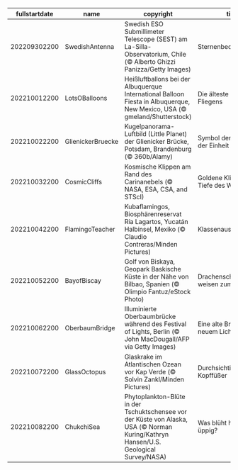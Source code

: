 |fullstartdate|name|copyright|title|image|
|--|--|--|--|--|
202209302200|SwedishAntenna|Swedish ESO Submillimeter Telescope (SEST) am La-Silla-Observatorium, Chile (© Alberto Ghizzi Panizza/Getty Images)|Sternenbeobachtungen|![](/de-DE/2022/10/202209302200SwedishAntenna.jpg)|
202210012200|LotsOBalloons|Heißluftballons bei der Albuquerque International Balloon Fiesta in Albuquerque, New Mexico, USA (© gmeland/Shutterstock)|Die älteste Form des Fliegens|![](/de-DE/2022/10/202210012200LotsOBalloons.jpg)|
202210022200|GlienickerBruecke|Kugelpanorama-Luftbild (Little Planet) der Glienicker Brücke, Potsdam, Brandenburg (© 360b/Alamy)|Symbol der Teilung und der Einheit|![](/de-DE/2022/10/202210022200GlienickerBruecke.jpg)|
202210032200|CosmicCliffs|Kosmische Klippen am Rand des Carinanebels (© NASA, ESA, CSA, and STScI)|Goldene Klippen in der Tiefe des Weltraums|![](/de-DE/2022/10/202210032200CosmicCliffs.jpg)|
202210042200|FlamingoTeacher|Kubaflamingos, Biosphärenreservat Ría Lagartos, Yucatán Halbinsel, Mexiko (© Claudio Contreras/Minden Pictures)|Klassenausflug|![](/de-DE/2022/10/202210042200FlamingoTeacher.jpg)|
202210052200|BayofBiscay|Golf von Biskaya, Geopark Baskische Küste in der Nähe von Bilbao, Spanien (© Olimpio Fantuz/eStock Photo)|Drachenschwänze weisen zum Meer|![](/de-DE/2022/10/202210052200BayofBiscay.jpg)|
202210062200|OberbaumBridge|Illuminierte Oberbaumbrücke während des Festival of Lights, Berlin (© John MacDougall/AFP via Getty Images)|Eine alte Brücke in neuem Licht|![](/de-DE/2022/10/202210062200OberbaumBridge.jpg)|
202210072200|GlassOctopus|Glaskrake im Atlantischen Ozean vor Kap Verde (© Solvin Zankl/Minden Pictures)|Durchsichtiger Kopffüßer|![](/de-DE/2022/10/202210072200GlassOctopus.jpg)|
202210082200|ChukchiSea|Phytoplankton-Blüte in der Tschuktschensee vor der Küste von Alaska, USA (© Norman Kuring/Kathryn Hansen/U.S. Geological Survey/NASA)|Was blüht hier so üppig?|![](/de-DE/2022/10/202210082200ChukchiSea.jpg)|
